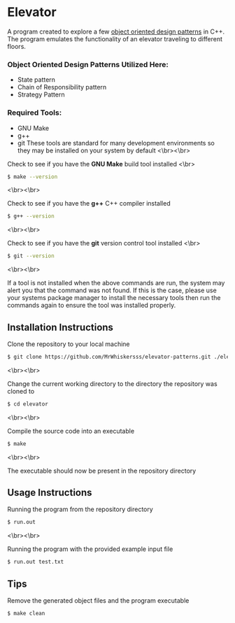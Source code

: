 # Elevator

A program created to explore a few [object oriented design patterns](https://en.wikipedia.org/wiki/Design_Patterns) in C++. The program emulates the functionality of an elevator traveling to different floors.

### Object Oriented Design Patterns Utilized Here:
- State pattern
- Chain of Responsibility pattern
- Strategy Pattern

### Required Tools:
- GNU Make
- g++
- git 
These tools are standard for many development environments so they may be installed on your system by default <\br><\br>

Check to see if you have the **GNU Make** build tool installed <\br>
```bash
$ make --version
```
<\br><\br>

Check to see if you have the **g++** C++ compiler installed
```bash
$ g++ --version
```
<\br><\br>

Check to see if you have the **git** version control tool installed <\br>
```bash
$ git --version
```
<\br><\br>

If a tool is not installed when the above commands are run, the system may alert you that the command was not found. If this is the case, please use your systems package manager to install the necessary tools then run the commands again to ensure the tool was installed properly.

## Installation Instructions
Clone the repository to your local machine
```bash
$ git clone https://github.com/MrWhiskersss/elevator-patterns.git ./elevator
```
<\br><\br>

Change the current working directory to the directory the repository was cloned to
```bash
$ cd elevator
```
<\br><\br>

Compile the source code into an executable
```bash
$ make
```
<\br><\br>

The executable should now be present in the repository directory

## Usage Instructions
Running the program from the repository directory
```bash
$ run.out
```
<\br><\br>

Running the program with the provided example input file
```bash
$ run.out test.txt
```

## Tips
Remove the generated object files and the program executable
```bash
$ make clean
```
